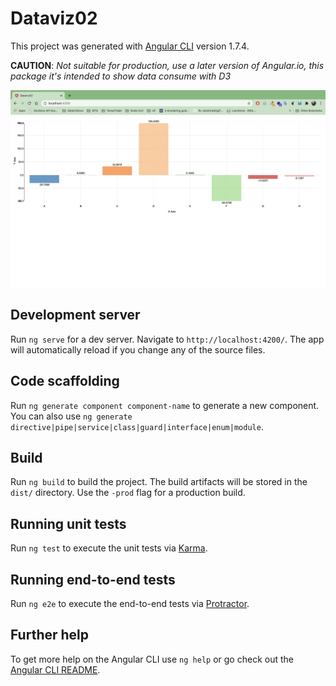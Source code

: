 # Dataviz02

This project was generated with [Angular CLI](https://github.com/angular/angular-cli) version 1.7.4.

**CAUTION**: _Not suitable for production, use a later version of Angular.io, this package it's intended to show data consume with D3_

![preview](https://github.com/Data-Viz-Labs/DataViz-DojoRandoriV2/blob/master/doc/Screenshot%202020-09-08%20at%2009.39.19.png "Preview")


## Development server

Run `ng serve` for a dev server. Navigate to `http://localhost:4200/`. The app will automatically reload if you change any of the source files.

## Code scaffolding

Run `ng generate component component-name` to generate a new component. You can also use `ng generate directive|pipe|service|class|guard|interface|enum|module`.

## Build

Run `ng build` to build the project. The build artifacts will be stored in the `dist/` directory. Use the `-prod` flag for a production build.

## Running unit tests

Run `ng test` to execute the unit tests via [Karma](https://karma-runner.github.io).

## Running end-to-end tests

Run `ng e2e` to execute the end-to-end tests via [Protractor](http://www.protractortest.org/).

## Further help

To get more help on the Angular CLI use `ng help` or go check out the [Angular CLI README](https://github.com/angular/angular-cli/blob/master/README.md).
